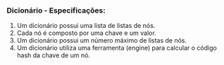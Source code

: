 ### Dicionário - Especificações:
1. Um dicionário possui uma lista de listas de nós.
2. Cada nó é composto por uma chave e um valor.
3. Um dicionário possui um número máximo de listas de nós.
4. Um dicionário utiliza uma ferramenta (engine) para calcular o código hash da chave de um nó.